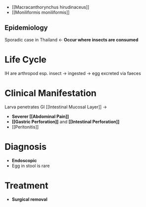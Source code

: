 - [[Macracanthorynchus hirudinaceus]]
- [[Moniliformis moniliformis]]

## Epidemiology
Sporadic case in Thailand <- **Occur where insects are consumed**

# Life Cycle
IH are arthropod esp. insect -> ingested -> egg excreted via faeces

# Clinical Manifestation
Larva penetrates GI [[Intestinal Mucosal Layer]] ->
- **Severer [[Abdominal Pain]]**
- **[[Gastric Perforation]]** and **[[Intestinal Perforation]]**
- [[Peritonitis]]

# Diagnosis
- **Endoscopic**
- Egg in stool is rare

# Treatment
- **Surgical removal**
